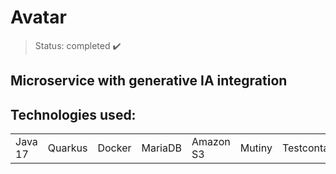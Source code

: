 <h1> Avatar </h1>

>Status: completed ✔️
## Microservice with generative IA integration
## Technologies used:

<table>
  <tr>
    <td>Java 17</td>
    <td>Quarkus</td>
    <td>Docker</td>
    <td>MariaDB</td>
    <td>Amazon S3</td>
    <td>Mutiny</td>
    <td>Testcontainers</td>
    <td>JAX-RS</td>
    <td>Stable Diffusion</td>
  </tr>
</table>
